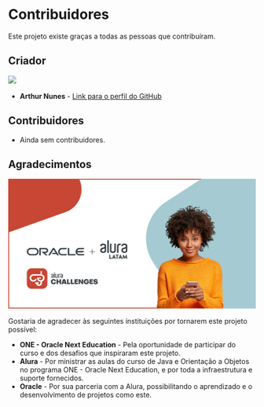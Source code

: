 # Contribuidores

Este projeto existe graças a todas as pessoas que contribuíram. 

## Criador
[<img src="https://github.com/ApenasUmSonhador.png" width="100"/>](https://github.com/ApenasUmSonhador)
* **Arthur Nunes** - [Link para o perfil do GitHub](https://https://github.com/ApenasUmSonhador)

## Contribuidores
* Ainda sem contribuidores.

## Agradecimentos
![Banner Challenges](banner-challenge.png)

Gostaria de agradecer às seguintes instituições por tornarem este projeto possível:

* **ONE - Oracle Next Education** - Pela oportunidade de participar do curso e dos desafios que inspiraram este projeto.
* **Alura** - Por ministrar as aulas do curso de Java e Orientação a Objetos no programa ONE - Oracle Next Education, e por toda a infraestrutura e suporte fornecidos.
* **Oracle** - Por sua parceria com a Alura, possibilitando o aprendizado e o desenvolvimento de projetos como este.


